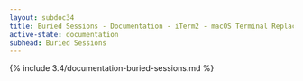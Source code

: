 ```yaml
---
layout: subdoc34
title: Buried Sessions - Documentation - iTerm2 - macOS Terminal Replacement
active-state: documentation
subhead: Buried Sessions
---
```

{% include 3.4/documentation-buried-sessions.md %}

